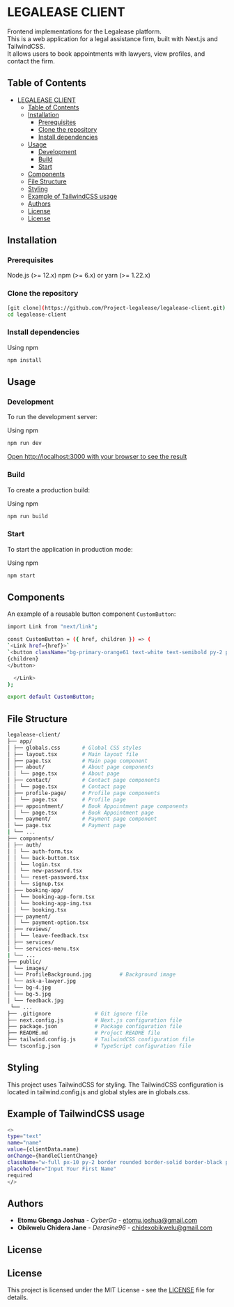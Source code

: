 # LEGALEASE CLIENT

Frontend implementations for the Legalease platform.  
This is a web application for a legal assistance firm, built with Next.js and TailwindCSS.  
It allows users to book appointments with lawyers, view profiles, and contact the firm.

## Table of Contents

- [LEGALEASE CLIENT](#legalease-client)
  - [Table of Contents](#table-of-contents)
  - [Installation](#installation)
    - [Prerequisites](#prerequisites)
    - [Clone the repository](#clone-the-repository)
    - [Install dependencies](#install-dependencies)
  - [Usage](#usage)
    - [Development](#development)
    - [Build](#build)
    - [Start](#start)
  - [Components](#components)
  - [File Structure](#file-structure)
  - [Styling](#styling)
  - [Example of TailwindCSS usage](#example-of-tailwindcss-usage)
  - [Authors](#authors)
  - [License](#license)
  - [License](#license-1)

## Installation

### Prerequisites

Node.js (>= 12.x)
npm (>= 6.x) or yarn (>= 1.22.x)

### Clone the repository

```sh
[git clone](https://github.com/Project-legalease/legalease-client.git)
cd legalease-client
```

### Install dependencies

Using npm

```sh
npm install
```

## Usage

### Development

To run the development server:

Using npm

```sh
npm run dev
```

[Open http://localhost:3000 with your browser to see the result](http://localhost:3000)

### Build

To create a production build:

Using npm

```sh
npm run build
```

### Start

To start the application in production mode:

Using npm

```sh
npm start
```

## Components

An example of a reusable button component `CustomButton`:

```sh
import Link from "next/link";

const CustomButton = ({ href, children }) => (
`<Link href={href}>`
`<button className="bg-primary-orange61 text-white text-semibold py-2 px-4 rounded-md">`
{children}
</button>

  </Link>
);

export default CustomButton;
```

## File Structure

```sh
legalease-client/
├── app/
│ ├── globals.css       # Global CSS styles
│ ├── layout.tsx        # Main layout file
│ ├── page.tsx          # Main page component
│ ├── about/            # About page components
│ │ └── page.tsx        # About page
│ ├── contact/          # Contact page components
│ │ └── page.tsx        # Contact page
│ ├── profile-page/     # Profile page components
│ │ └── page.tsx        # Profile page
│ ├── appointment/      # Book Appointment page components
│ │ └── page.tsx        # Book Appointment page
│ └── payment/          # Payment page component
│ └── page.tsx          # Payment page
| └── ...
├── components/
│ ├── auth/
│ │ └── auth-form.tsx
│ │ └── back-button.tsx
│ │ └── login.tsx
│ │ └── new-password.tsx
│ │ └── reset-password.tsx
│ │ └── signup.tsx
│ ├── booking-app/
│ │ └── booking-app-form.tsx
│ │ └── booking-app-img.tsx
│ │ └── booking.tsx
│ ├── payment/
│ │ └── payment-option.tsx
│ ├── reviews/
│ │ └── leave-feedback.tsx
│ ├── services/
│ └── services-menu.tsx
| └── ...
├── public/
│ └── images/
│ └── ProfileBackground.jpg         # Background image
│ └── ask-a-lawyer.jpg
│ └── bg-4.jpg
│ └── bg-5.jpg
│ └── feedback.jpg
 └── ...
├── .gitignore              # Git ignore file
├── next.config.js          # Next.js configuration file
├── package.json            # Package configuration file
├── README.md               # Project README file
├── tailwind.config.js      # TailwindCSS configuration file
└── tsconfig.json           # TypeScript configuration file
```

## Styling

This project uses TailwindCSS for styling. The TailwindCSS configuration is located in tailwind.config.js and global styles are in globals.css.

## Example of TailwindCSS usage

```sh
<>
type="text"
name="name"
value={clientData.name}
onChange={handleClientChange}
className="w-full px-10 py-2 border rounded border-solid border-black placeholder-slate-400 placeholder-opacity-90 italic"
placeholder="Input Your First Name"
required
</>
```

## Authors

- **Etomu Gbenga Joshua** - _CyberGa_ - [etomu.joshua@gmail.com](mailto:etomu.joshua@gmail.com)
- **Obikwelu Chidera Jane** - _Derasine96_ - [chidexobikwelu@gmail.com](mailto:chidexobikwelu@gmail.com)

## License

## License

This project is licensed under the MIT License - see the [LICENSE](LICENSE) file for details.
